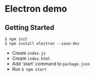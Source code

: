 # Electron demo

## Getting Started

```no-highlight
$ npm init
$ npm install electron --save-dev
```

* Create `index.js`
* Create `index.html`
* Add 'start' command to `package.json`
* Run `$ npm start`
